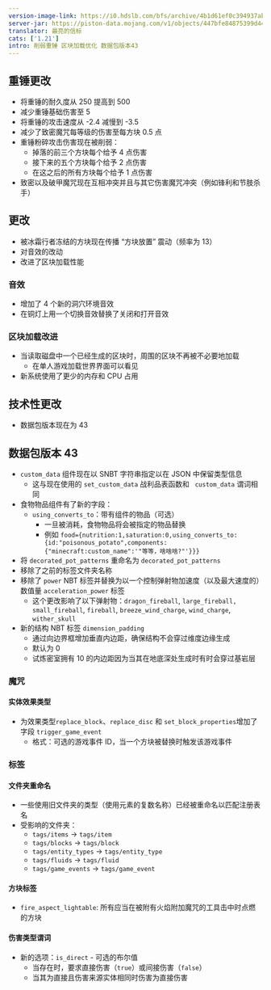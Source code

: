 ```yaml
---
version-image-link: https://i0.hdslb.com/bfs/archive/4b1d61ef0c394937abe042d4a388ed810f4fdea4.png
server-jar: https://piston-data.mojang.com/v1/objects/447bfe84875399d44d383de7f534e1cc10bae9a5/server.jar
translator: 最亮的信标
cats: ['1.21']
intro: 削弱重锤 区块加载优化 数据包版本43
---
```

## 重锤更改
* 将重锤的耐久度从 250 提高到 500
* 减少重锤基础伤害至 5
* 将重锤的攻击速度从 -2.4 减慢到 -3.5
* 减少了致密魔咒每等级的伤害至每方块 0.5 点
* 重锤粉碎攻击伤害现在被削弱：
    * 掉落的前三个方块每个给予 4 点伤害
    * 接下来的五个方块每个给予 2 点伤害
    * 在这之后的所有方块每个给予 1 点伤害
* 致密以及破甲魔咒现在互相冲突并且与其它伤害魔咒冲突（例如锋利和节肢杀手）

## 更改
* 被冰霜行者冻结的方块现在传播 “方块放置” 震动（频率为 13）
* 对音效的改动
* 改进了区块加载性能

### 音效
* 增加了 4 个新的洞穴环境音效
* 在铜灯上用一个切换音效替换了关闭和打开音效

### 区块加载改进
* 当读取磁盘中一个已经生成的区块时，周围的区块不再被不必要地加载
    * 在单人游戏加载世界界面可以看见
* 新系统使用了更少的内存和 CPU 占用

## 技术性更改
* 数据包版本现在为 43

## 数据包版本 43
* `custom_data` 组件现在以 SNBT 字符串指定以在 JSON 中保留类型信息
    * 这与现在使用的 `set_custom_data` 战利品表函数和 ` custom_data` 谓词相同
* 食物物品组件有了新的字段：
    * `using_converts_to`：带有组件的物品（可选）
        * 一旦被消耗，食物物品将会被指定的物品替换
        * 例如 `food={nutrition:1,saturation:0,using_converts_to:{id:"poisonous_potato",components:{"minecraft:custom_name":'"等等，啥啥啥?"'}}}`
* 将 `decorated_pot_patterns` 重命名为 `decorated_pot_patterns`
* 移除了之前的标签文件夹名称
* 移除了 `power` NBT 标签并替换为以一个控制弹射物加速度（以及最大速度的）数值量 `acceleration_power` 标签
    * 这个更改影响了以下弹射物：`dragon_fireball`, `large_fireball, small_fireball`, `fireball`, `breeze_wind_charge`, `wind_charge`, `wither_skull`
* 新的结构 NBT 标签 `dimension_padding`
    * 通过向边界框增加垂直内边距，确保结构不会穿过维度边缘生成
    * 默认为 0
    * 试炼密室拥有 10 的内边距因为当其在地底深处生成时有时会穿过基岩层

### 魔咒
#### 实体效果类型
* 为效果类型`replace_block`、`replace_disc` 和 `set_block_properties`增加了字段 `trigger_game_event`
    * 格式：可选的游戏事件 ID，当一个方块被替换时触发该游戏事件

### 标签
#### 文件夹重命名
* 一些使用旧文件夹的类型（使用元素的复数名称）已经被重命名以匹配注册表名
* 受影响的文件夹：
    * `tags/items` -> `tags/item`
    * `tags/blocks` -> `tags/block`
    * `tags/entity_types` -> `tags/entity_type`
    * `tags/fluids` -> `tags/fluid`
    * `tags/game_events` -> `tags/game_event`

#### 方块标签
* `fire_aspect_lightable`: 所有应当在被附有火焰附加魔咒的工具击中时点燃的方块

#### 伤害类型谓词
* 新的选项：`is_direct` - 可选的布尔值
    * 当存在时，要求直接伤害（`true`）或间接伤害（`false`）
    * 当其为直接且伤害来源实体相同时伤害为直接伤害